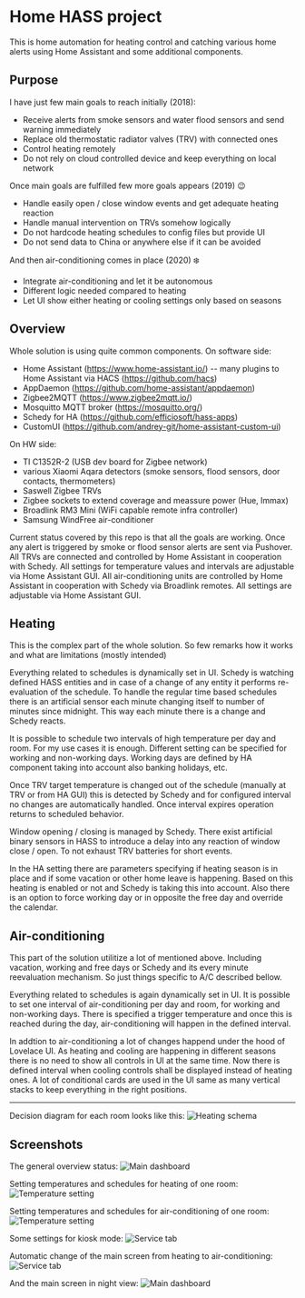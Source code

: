 ﻿# Home HASS project
This is home automation for heating control and catching various home alerts using Home Assistant and some additional components.

## Purpose
I have just few main goals to reach initially (2018):
 - Receive alerts from smoke sensors and water flood sensors and send warning immediately
 - Replace old thermostatic radiator valves (TRV) with connected ones
 - Control heating remotely
 - Do not rely on cloud controlled device and keep everything on local network

Once main goals are fulfilled few more goals appears (2019) :wink:
 - Handle easily open / close window events and get adequate heating reaction
 - Handle manual intervention on TRVs somehow logically
 - Do not hardcode heating schedules to config files but provide UI
 - Do not send data to China or anywhere else if it can be avoided

And then air-conditioning comes in place (2020)  :snowflake:
 - Integrate air-conditioning and let it be autonomous
 - Different logic needed compared to heating
 - Let UI show either heating or cooling settings only based on seasons

## Overview
Whole solution is using quite common components.
On software side:
 - Home Assistant (https://www.home-assistant.io/)
 -- many plugins to Home Assistant via HACS (https://github.com/hacs)
 - AppDaemon (https://github.com/home-assistant/appdaemon)
 - Zigbee2MQTT (https://www.zigbee2mqtt.io/)
 - Mosquitto MQTT broker (https://mosquitto.org/)
 - Schedy for HA (https://github.com/efficiosoft/hass-apps)
 - CustomUI (https://github.com/andrey-git/home-assistant-custom-ui)

On HW side:

 - TI C1352R-2 (USB dev board for Zigbee network)
 - various Xiaomi Aqara detectors (smoke sensors, flood sensors, door contacts, thermometers)
 - Saswell Zigbee TRVs
 - Zigbee sockets to extend coverage and meassure power (Hue, Immax)
 - Broadlink RM3 Mini (WiFi capable remote infra controller)
 - Samsung WindFree air-conditioner

Current status covered by this repo is  that all the goals are working.
Once any alert is triggered by smoke or flood sensor alerts are sent via Pushover.
All TRVs are connected and controlled by Home Assistant in cooperation with Schedy. All settings for temperature values and intervals are adjustable via Home Assistant GUI.
All air-conditioning units are controlled by Home Assistant in cooperation with Schedy via Broadlink remotes. All settings are adjustable via Home Assistant GUI.

## Heating
This is the complex part of the whole solution. So few remarks how it works and what are limitations (mostly intended)

Everything related to schedules is dynamically set in UI. Schedy is watching defined HASS entities and in case of a change of any entity it performs re-evaluation of the schedule. To handle the regular time based schedules there is an artificial sensor each minute changing itself to number of minutes since midnight. This way each minute there is a change and Schedy reacts.

It is possible to schedule two intervals of high temperature per day and room. For my use cases it is enough. Different setting can be specified for working and non-working days. Working days are defined by HA component taking into account also banking holidays, etc.

Once TRV target temperature is changed out of the schedule (manually at TRV or from HA GUI) this is detected by Schedy and for configured interval no changes are automatically handled. Once interval expires operation returns to scheduled behavior.

Window opening / closing is managed by Schedy. There exist artificial binary sensors in HASS to introduce a delay into any reaction of window close / open. To not exhaust TRV batteries for short events.

In the HA setting there are parameters specifying if heating season is in place and if some vacation or other home leave is happening. Based on this heating is enabled or not and Schedy is taking this into account. Also there is an option to force working day or in opposite the free day and override the calendar.

## Air-conditioning
This part of the solution utilitize a lot of mentioned above. Including vacation, working and free days or Schedy and its every minute reevaluation mechanism.
So just things specific to A/C described bellow.

Everything related to schedules is again dynamically set in UI. It is possible to set one interval of air-conditioning per day and room, for working and non-working days. There is specified a trigger temperature and once this is reached during the day, air-conditioning will happen in the defined interval.

In addtion to air-conditioning a lot of changes happend under the hood of Lovelace UI. As heating and cooling are happening in different seasons there is no need to show all controls in UI at the same time. Now there is defined interval when cooling controls shall be displayed instead of heating ones. A lot of conditional cards are used in the UI same as many vertical stacks to keep everything in the right positions.

---
Decision diagram for each room looks like this:
![Heating schema](https://raw.githubusercontent.com/tristone-cz/hass/master/mediafiles/logic.png)

## Screenshots

The general overview status:
![Main dashboard](https://raw.githubusercontent.com/tristone-cz/hass/master/mediafiles/boardmain.png)

Setting temperatures and schedules for heating of one room:
![Temperature setting](https://raw.githubusercontent.com/tristone-cz/hass/master/mediafiles/boardsettemp.png)

Setting temperatures and schedules for air-conditioning of one room:
![Temperature setting](https://raw.githubusercontent.com/tristone-cz/hass/master/mediafiles/boardsettempac.png)

Some settings for kiosk mode:
![Service tab](https://raw.githubusercontent.com/tristone-cz/hass/master/mediafiles/boardservice.png)

Automatic change of the main screen from heating to air-conditioning:
![Service tab](https://raw.githubusercontent.com/tristone-cz/hass/master/mediafiles/boardmainswitch.png)

And the main screen in night view:
![Main dashboard](https://raw.githubusercontent.com/tristone-cz/hass/master/mediafiles/boardmaindark.png)
